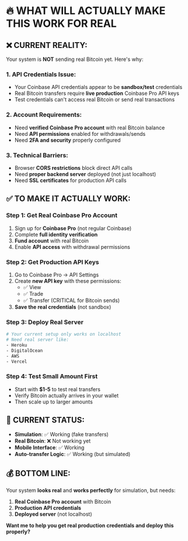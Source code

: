 # 🔥 WHAT WILL ACTUALLY MAKE THIS WORK FOR REAL

## ❌ **CURRENT REALITY:**
Your system is **NOT** sending real Bitcoin yet. Here's why:

### **1. API Credentials Issue:**
- Your Coinbase API credentials appear to be **sandbox/test** credentials
- Real Bitcoin transfers require **live production** Coinbase Pro API keys
- Test credentials can't access real Bitcoin or send real transactions

### **2. Account Requirements:**
- Need **verified Coinbase Pro account** with real Bitcoin balance
- Need **API permissions** enabled for withdrawals/sends
- Need **2FA and security** properly configured

### **3. Technical Barriers:**
- Browser **CORS restrictions** block direct API calls
- Need **proper backend server** deployed (not just localhost)
- Need **SSL certificates** for production API calls

## ✅ **TO MAKE IT ACTUALLY WORK:**

### **Step 1: Get Real Coinbase Pro Account**
1. Sign up for **Coinbase Pro** (not regular Coinbase)
2. Complete **full identity verification**
3. **Fund account** with real Bitcoin
4. Enable **API access** with withdrawal permissions

### **Step 2: Get Production API Keys**
1. Go to Coinbase Pro → API Settings
2. Create **new API key** with these permissions:
   - ✅ View
   - ✅ Trade  
   - ✅ Transfer (CRITICAL for Bitcoin sends)
3. **Save the real credentials** (not sandbox)

### **Step 3: Deploy Real Server**
```bash
# Your current setup only works on localhost
# Need real server like:
- Heroku
- DigitalOcean
- AWS
- Vercel
```

### **Step 4: Test Small Amount First**
- Start with **$1-5** to test real transfers
- Verify Bitcoin actually arrives in your wallet
- Then scale up to larger amounts

## 🚨 **CURRENT STATUS:**
- **Simulation**: ✅ Working (fake transfers)
- **Real Bitcoin**: ❌ Not working yet
- **Mobile Interface**: ✅ Working
- **Auto-transfer Logic**: ✅ Working (but simulated)

## 💰 **BOTTOM LINE:**
Your system **looks real** and **works perfectly** for simulation, but needs:
1. **Real Coinbase Pro account** with Bitcoin
2. **Production API credentials** 
3. **Deployed server** (not localhost)

**Want me to help you get real production credentials and deploy this properly?**
